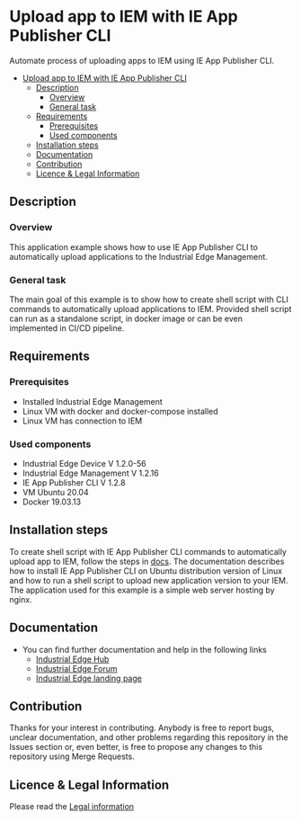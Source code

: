 # Upload app to IEM with IE App Publisher CLI

Automate process of uploading apps to IEM using IE App Publisher CLI.
- [Upload app to IEM with IE App Publisher CLI](#upload-app-to-iem-with-ie-app-publisher-cli)
  - [Description](#description)
    - [Overview](#overview)
    - [General task](#general-task)
  - [Requirements](#requirements)
    - [Prerequisites](#prerequisites)
    - [Used components](#used-components)
  - [Installation steps](#installation-steps)
  - [Documentation](#documentation)
  - [Contribution](#contribution)
  - [Licence & Legal Information](#licence--legal-information)

## Description

### Overview

This application example shows how to use IE App Publisher CLI to automatically upload applications to the Industrial Edge Management.

### General task

The main goal of this example is to show how to create shell script  with CLI commands to automatically upload applications to IEM. Provided shell script can run as a standalone script, in docker image or can be even implemented in CI/CD pipeline.

## Requirements

### Prerequisites

- Installed Industrial Edge Management
- Linux VM with docker and docker-compose installed
- Linux VM has connection to IEM

### Used components

- Industrial Edge Device V 1.2.0-56
- Industrial Edge Management V 1.2.16
- IE App Publisher CLI V 1.2.8
- VM Ubuntu 20.04
- Docker 19.03.13

## Installation steps

To create shell script with IE App Publisher CLI commands to automatically upload app to IEM, follow the steps in [docs](./docs/installation.md). The documentation describes how to install IE App Publisher CLI on Ubuntu distribution version of Linux and how to run a shell script to upload new application version to your IEM. The application used for this example is a simple web server hosting by nginx.

## Documentation

- You can find further documentation and help in the following links
  - [Industrial Edge Hub](https://iehub.eu1.edge.siemens.cloud/#/documentation)
  - [Industrial Edge Forum](https://www.siemens.com/industrial-edge-forum)
  - [Industrial Edge landing page](https://new.siemens.com/global/en/products/automation/topic-areas/industrial-edge/simatic-edge.html)
  
## Contribution

Thanks for your interest in contributing. Anybody is free to report bugs, unclear documentation, and other problems regarding this repository in the Issues section or, even better, is free to propose any changes to this repository using Merge Requests.

## Licence & Legal Information

Please read the [Legal information](LICENSE.md)

